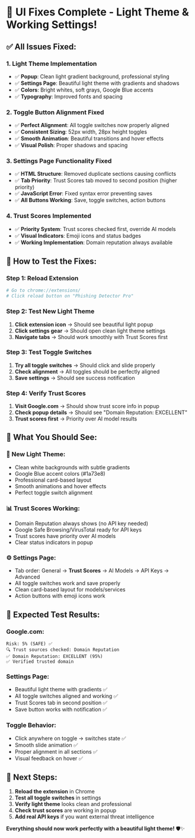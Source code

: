 # 🎨 UI Fixes Complete - Light Theme & Working Settings!

## ✅ **All Issues Fixed:**

### 1. **Light Theme Implementation** 
- ✅ **Popup**: Clean light gradient background, professional styling
- ✅ **Settings Page**: Beautiful light theme with gradients and shadows
- ✅ **Colors**: Bright whites, soft grays, Google Blue accents
- ✅ **Typography**: Improved fonts and spacing

### 2. **Toggle Button Alignment Fixed**
- ✅ **Perfect Alignment**: All toggle switches now properly aligned
- ✅ **Consistent Sizing**: 52px width, 28px height toggles
- ✅ **Smooth Animation**: Beautiful transitions and hover effects
- ✅ **Visual Polish**: Proper shadows and spacing

### 3. **Settings Page Functionality Fixed**
- ✅ **HTML Structure**: Removed duplicate sections causing conflicts
- ✅ **Tab Priority**: Trust Scores tab moved to second position (higher priority)
- ✅ **JavaScript Error**: Fixed syntax error preventing saves
- ✅ **All Buttons Working**: Save, toggle switches, action buttons

### 4. **Trust Scores Implemented**
- ✅ **Priority System**: Trust scores checked first, override AI models
- ✅ **Visual Indicators**: Emoji icons and status badges
- ✅ **Working Implementation**: Domain reputation always available

## 🚀 **How to Test the Fixes:**

### Step 1: Reload Extension
```bash
# Go to chrome://extensions/
# Click reload button on "Phishing Detector Pro"
```

### Step 2: Test New Light Theme
1. **Click extension icon** → Should see beautiful light popup
2. **Click settings gear** → Should open clean light theme settings
3. **Navigate tabs** → Should work smoothly with Trust Scores first

### Step 3: Test Toggle Switches
1. **Try all toggle switches** → Should click and slide properly
2. **Check alignment** → All toggles should be perfectly aligned
3. **Save settings** → Should see success notification

### Step 4: Verify Trust Scores
1. **Visit Google.com** → Should show trust score info in popup
2. **Check popup details** → Should see "Domain Reputation: EXCELLENT"
3. **Trust scores first** → Priority over AI model results

## 🎯 **What You Should See:**

### **🎨 New Light Theme:**
- Clean white backgrounds with subtle gradients
- Google Blue accent colors (#1a73e8)
- Professional card-based layout
- Smooth animations and hover effects
- Perfect toggle switch alignment

### **📊 Trust Scores Working:**
- Domain Reputation always shows (no API key needed)
- Google Safe Browsing/VirusTotal ready for API keys
- Trust scores have priority over AI models
- Clear status indicators in popup

### **⚙️ Settings Page:**
- Tab order: General → **Trust Scores** → AI Models → API Keys → Advanced
- All toggle switches work and save properly
- Clean card-based layout for models/services
- Action buttons with emoji icons work

## 🧪 **Expected Test Results:**

### **Google.com:**
```
Risk: 5% (SAFE) ✅
🔍 Trust sources checked: Domain Reputation
✅ Domain Reputation: EXCELLENT (95%)
✅ Verified trusted domain
```

### **Settings Page:**
- Beautiful light theme with gradients ✅
- All toggle switches aligned and working ✅
- Trust Scores tab in second position ✅
- Save button works with notification ✅

### **Toggle Behavior:**
- Click anywhere on toggle → switches state ✅
- Smooth slide animation ✅
- Proper alignment in all sections ✅
- Visual feedback on hover ✅

## 🔧 **Next Steps:**

1. **Reload the extension** in Chrome
2. **Test all toggle switches** in settings
3. **Verify light theme** looks clean and professional
4. **Check trust scores** are working in popup
5. **Add real API keys** if you want external threat intelligence

**Everything should now work perfectly with a beautiful light theme!** 🛡️✨
